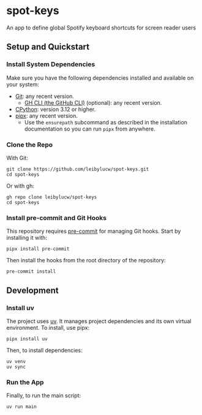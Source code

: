 # spot-keys
An app to define global Spotify keyboard shortcuts for screen reader users

## Setup and Quickstart
### Install System Dependencies
Make sure you have the following dependencies installed and available on your system:
* [Git](https://git-scm.com/): any recent version.
	* [GH CLI (the GitHub CLI)](https://cli.github.com/) (optional): any recent version.
* [CPython](https://www.python.org/): version 3.12 or higher.
* [pipx](https://github.com/pypa/pipx): any recent version.
	* Use the `ensurepath` subcommand as described in the installation documentation so you can run `pipx` from anywhere.

### Clone the Repo
With Git:

```shell
git clone https://github.com/leibylucw/spot-keys.git
cd spot-keys
```

Or with gh:

```shell
gh repo clone leibylucw/spot-keys
cd spot-keys
```

### Install pre-commit and Git Hooks
This repository requires [pre-commit](https://pre-commit.com/) for managing Git hooks.  Start by installing it with:

```shell
pipx install pre-commit
```

Then install the hooks from the root directory of the repository:

```shell
pre-commit install
```

## Development
### Install uv
The project uses [uv](https://github.com/astral-sh/uv). It manages project dependencies and its own virtual environment. To install, use pipx:

```shell
pipx install uv
```

Then, to install dependencies:

```shell
uv venv
uv sync
```

### Run the App
Finally, to run the main script:

```shell
uv run main
```
